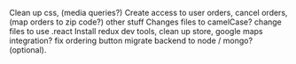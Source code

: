 Clean up css, (media queries?)
Create access to user orders, cancel orders, (map orders to zip code?)
other stuff
Changes files to camelCase?
change files to use .react
Install redux dev tools,
clean up store,
google maps integration?
fix ordering button
migrate backend to node / mongo? (optional).
